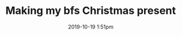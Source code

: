 ---
layout: post
title: Making my bfs Christmas present
date: 2019-10-19 1:51pm
comments: true
draft: true
---